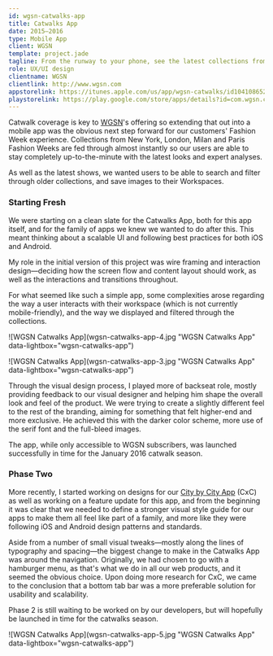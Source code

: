 ```yaml
---
id: wgsn-catwalks-app
title: Catwalks App
date: 2015–2016
type: Mobile App
client: WGSN
template: project.jade
tagline: From the runway to your phone, see the latest collections from New York, London, Milan and Paris.
role: UX/UI design
clientname: WGSN
clientlink: http://www.wgsn.com
appstorelink: https://itunes.apple.com/us/app/wgsn-catwalks/id1041086526?mt=8
playstorelink: https://play.google.com/store/apps/details?id=com.wgsn.catwalkgallery&hl=en
---
```


Catwalk coverage is key to <a href="http://wgsn.com/" target="_blank" class="link-highlight">WGSN</a>'s offering so extending that out into a mobile app was the obvious next step forward for our customers' Fashion Week experience. Collections from New York, London, Milan and Paris Fashion Weeks are fed through almost instantly so our users are able to stay completely up-to-the-minute with the latest looks and expert analyses.

As well as the latest shows, we wanted users to be able to search and filter through older collections, and save images to their Workspaces.

### Starting Fresh

We were starting on a clean slate for the Catwalks App, both for this app itself, and for the family of apps we knew we wanted to do after this. This meant thinking about a scalable UI and following best practices for both iOS and Android.

My role in the initial version of this project was wire framing and interaction design&mdash;deciding how the screen flow and content layout should work, as well as the interactions and transitions throughout.

For what seemed like such a simple app, some complexities arose regarding the way a user interacts with their workspace (which is not currently mobile-friendly), and the way we displayed and filtered through the collections.

![WGSN Catwalks App](wgsn-catwalks-app-4.jpg "WGSN Catwalks App" data-lightbox="wgsn-catwalks-app")

![WGSN Catwalks App](wgsn-catwalks-app-3.jpg "WGSN Catwalks App" data-lightbox="wgsn-catwalks-app")

Through the visual design process, I played more of backseat role, mostly providing feedback to our visual designer and helping him shape the overall look and feel of the product. We were trying to create a slightly different feel to the rest of the branding, aiming for something that felt higher-end and more exclusive. He achieved this with the darker color scheme, more use of the serif font and the full-bleed images.

The app, while only accessible to WGSN subscribers, was launched successfully in time for the January 2016 catwalk season.

### Phase Two

More recently, I started working on designs for our <a href="/projects/wgsn-city-by-city-app" class="link-highlight">City by City App</a> (CxC) as well as working on a feature update for this app, and from the beginning it was clear that we needed to define a stronger visual style guide for our apps to make them all feel like part of a family, and more like they were following iOS and Android design patterns and standards.

Aside from a number of small visual tweaks&mdash;mostly along the lines of typography and spacing&mdash;the biggest change to make in the Catwalks App was around the navigation. Originally, we had chosen to go with a hamburger menu, as that's what we do in all our web products, and it seemed the obvious choice. Upon doing more research for CxC, we came to the conclusion that a bottom tab bar was a more preferable solution for usability and scalability.

Phase 2 is still waiting to be worked on by our developers, but will hopefully be launched in time for the catwalks season.

![WGSN Catwalks App](wgsn-catwalks-app-5.jpg "WGSN Catwalks App" data-lightbox="wgsn-catwalks-app")
